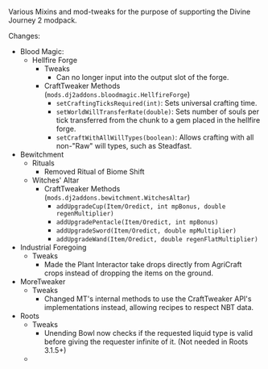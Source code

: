 Various Mixins and mod-tweaks for the purpose of supporting the Divine Journey 2 modpack.

Changes:
* Blood Magic:
  * Hellfire Forge
    * Tweaks
      * Can no longer input into the output slot of the forge.
    * CraftTweaker Methods (`mods.dj2addons.bloodmagic.HellfireForge`)
      * `setCraftingTicksRequired(int)`: Sets universal crafting time.
      * `setWorldWillTransferRate(double)`: Sets number of souls per tick transferred from the chunk to a gem placed in the hellfire forge.
      * `setCraftWithAllWillTypes(boolean)`: Allows crafting with all non-"Raw" will types, such as Steadfast.
* Bewitchment
  * Rituals
    * Removed Ritual of Biome Shift
  * Witches' Altar
    * CraftTweaker Methods (`mods.dj2addons.bewitchment.WitchesAltar`)
      * `addUpgradeCup(Item/Oredict, int mpBonus, double regenMultiplier)`
      * `addUpgradePentacle(Item/Oredict, int mpBonus)`
      * `addUpgradeSword(Item/Oredict, double mpMultiplier)`
      * `addUpgradeWand(Item/Oredict, double regenFlatMultiplier)`
* Industrial Foregoing
  * Tweaks
    * Made the Plant Interactor take drops directly from AgriCraft crops instead of dropping the items on the ground.
* MoreTweaker
  * Tweaks
    * Changed MT's internal methods to use the CraftTweaker API's implementations instead, allowing recipes to respect NBT data.
* Roots
  * Tweaks
    * Unending Bowl now checks if the requested liquid type is valid before giving the requester infinite of it. (Not needed in Roots 3.1.5+)
  * 